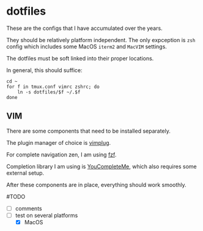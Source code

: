 # dotfiles

These are the configs that I have accumulated over the years.

They should be relatively platform independent.
The only expception is `zsh` config which includes some MacOS `iterm2` and `MacVIM` settings.

The dotfiles must be soft linked into their proper locations.

In general, this should suffice:

``` shell
cd ~
for f in tmux.conf vimrc zshrc; do
    ln -s dotfiles/$f ~/.$f
done
```

## VIM

There are some components that need to be installed separately.

The plugin manager of choice is [vimplug](https://github.com/junegunn/vim-plug).

For complete navigation zen, I am using [fzf](https://github.com/junegunn/fzf).

Completion library I am using is [YouCompleteMe](https://github.com/Valloric/YouCompleteMe), which also requires some external setup.

After these components are in place, everything should work smoothly.

#TODO

- [ ] comments
- [ ] test on several platforms
    - [x] MacOS
